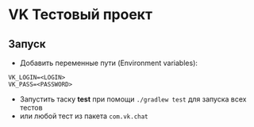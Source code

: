 # VK Тестовый проект

## Запуск

- Добавить переменные пути (Environment variables):
```
VK_LOGIN=<LOGIN>
VK_PASS=<PASSWORD>
```
- Запустить таску **test** при помощи `./gradlew test` для запуска всех тестов
- или любой тест из пакета `com.vk.chat`
